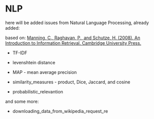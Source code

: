 # NLP

here will be added issues from Natural Language Processing, already added:

based on: [Manning, C., Raghavan, P., and Schutze, H. (2008). An Introduction to Information Retrieval. Cambridge University Press.](https://nlp.stanford.edu/IR-book/)

* TF-IDF

* levenshtein distance

* MAP - mean average precision

* similarity_measures - product, Dice, Jaccard, and cosine 
   
* probabilistic_relevantion

and some more:

* downloading_data_from_wikipedia_request_re 











